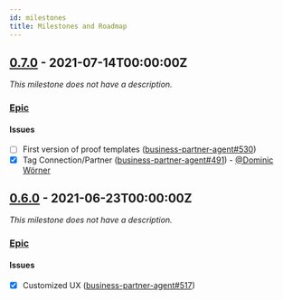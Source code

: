 ```yaml
---
id: milestones
title: Milestones and Roadmap
---
```


## [0.7.0](https://github.com/hyperledger-labs/business-partner-agent/milestone/6) - 2021-07-14T00:00:00Z

_This milestone does not have a description._

### [Epic](https://github.com/hyperledger-labs/business-partner-agent/labels/epic)

#### Issues

- [ ] First version of proof templates
      ([business-partner-agent#530](https://github.com/hyperledger-labs/business-partner-agent/issues/530))
- [x] Tag Connection/Partner
      ([business-partner-agent#491](https://github.com/hyperledger-labs/business-partner-agent/issues/491)) -
      [@Dominic Wörner](https://github.com/domwoe)

## [0.6.0](https://github.com/hyperledger-labs/business-partner-agent/milestone/5) - 2021-06-23T00:00:00Z

_This milestone does not have a description._

### [Epic](https://github.com/hyperledger-labs/business-partner-agent/labels/epic)

#### Issues

- [x] Customized UX
      ([business-partner-agent#517](https://github.com/hyperledger-labs/business-partner-agent/issues/517))
